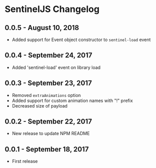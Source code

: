 # SentinelJS Changelog

## 0.0.5 - August 10, 2018

* Added support for Event object constructor to `sentinel-load` event

## 0.0.4 - September 24, 2017

* Added 'sentinel-load' event on library load

## 0.0.3 - September 23, 2017

* Removed `extraAnimations` option
* Added support for custom animation names with "!" prefix
* Decreased size of payload

## 0.0.2 - September 22, 2017

* New release to update NPM README

## 0.0.1 - September 18, 2017

* First release
